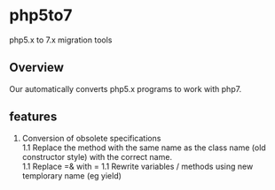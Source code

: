 # php5to7
php5.x to 7.x migration tools

## Overview
Our automatically converts php5.x programs to work with php7.

## features
1. Conversion of obsolete specifications  
1.1 Replace the method with the same name as the class name (old constructor style) with the correct name.  
1.1 Replace =& with =
1.1 Rewrite variables / methods using new templorary name (eg yield)  
